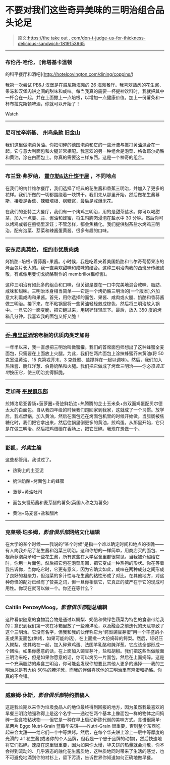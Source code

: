 # 不要对我们这些奇异美味的三明治组合品头论足

> 原文:[https://the take out . com/don-t-judge-us-for-thickness-delicious-sandwich-1819153965](https://thetakeout.com/don-t-judge-us-for-these-bizarre-and-delicious-sandwich-1819153965)

* * *

### 布伦丹·哈伦， [肯塔基卡温顿
的科平餐厅和酒吧](http://hotelcovington.com/dining/coppins/)

我第一次尝试 PB&J 汉堡是在威尼斯海滩的 26 海滩餐厅。我喜欢熟悉的花生酱、果冻和汉堡肉饼之间的甜味和咸味。每当我真的需要一杯提神饮料时，我就把其中一杯合在一起，并在上面撒上一点培根，以增加一点健康价值。加上一份薯条和一杯布拉克斯顿啤酒，你就可以开始了！

Watch

* * *

### **尼可拉辛斯基、** [**州鸟条款**](http://statebirdsf.com/home/) **旧金山**

我们这里做泡菜黄油。你把切碎的德国泡菜和它的一些汁液与搅打黄油混合在一起。它与意大利面包和火腿非常相配。我喜欢的另一种组合是泡菜、格鲁耶尔奶酪和黄油，涂在白面包上。你真的需要这三样东西。这是一个神奇的组合。

* * *

### 布兰登·弗罗纳， [霍尔勒&达什饼干屋](https://holleranddash.com/) ，不同地点

在我们的纳什维尔餐厅，我们选择了经典的花生酱和香蕉三明治，并加入了更多的花样。我们所做的一切都围绕着一块饼干。我们先从那里开始，然后做花生酱慕斯，接着是香蕉、辣糖培根、枫糖浆，最后是咸爆米花。

在我们的亚特兰大餐厅，我们有一个烤鸡三明治，用的是甜茶盐水。你可以喝甜茶，加入一点姜、蒜、酱油和蜂蜜，将生鸡胸肉浸泡在盐水中 30 分钟。然后你可以烤鸡或者在煎锅里烹饪；不管怎样，都会焦糖化。我们提供甜茶盐水烤鸡三明治，配有泡菜、芽菜和辣酱蛋黄酱。很多有趣的口味。

* * *

### 安东尼奥莫拉， [纽约市优质肉类](http://www.qualitymeatsnyc.com/home.cfm)

烤奶酪+培根+香蒜酱+果酱。小时候，我是吃着夹着美国奶酪和韦尔奇葡萄果冻的烤面包片长大的。我一直喜欢甜味和咸味的结合。这种三明治向我的西班牙传统致敬，有点像用曼切戈奶酪制作的 membrillo(榅桲酱)。

这种三明治有如此多的组合和口味，但关键是要在一口中完美地混合咸味、脂肪、咸味和甜味。三明治本身相当简单——它是一个烤奶酪三明治的[一个版本],外加意大利熏咸肉和果酱。首先，用你选择的面包、果酱、咸肉或火腿、奶酪和香蒜酱做三明治。接下来，在不粘锅里将一些黄油轻轻煎成棕色，然后将三明治放入锅中。一旦它的一面变脆，把它翻过来，用锅铲轻轻压下。最后，放入 350 度的烤箱几分钟。我喜欢我的面包又好又脆！

* * *

### [乔·弗里兹](http://www.publicanqualitymeats.com/)酒馆老板的优质肉类芝加哥

一年半以来，我一直想把三明治叫做蜜獾。我们的首席面包师想出了这种蜂蜜全麦面包，只需要在上面放上火腿。为此，我们在两片面包上涂抹蜂蜜芥末黄油(将 50 克室温黄油、15 克第戎芥末、3 克蜂蜜、盐搅拌在一起以调味)。然后，我们加入热辣酱、腌红洋葱、伯爵奶酪和火腿。我们把它做成了烤盘三明治——你必须*真正地*按压它，使三明治变得酥脆。

* * *

### 芝加哥 [平民俱乐部](http://commonsclub.com)

煎博洛尼亚香肠+菠萝圈+奇迹鲜奶油+热腾腾的芝士玉米条+煎双面鸡蛋配贝尔德太太的白面包。自从我四年级的时候我们跑回家到我家，这就成了一个习惯。放学后，我点燃锅，加入黄油，然后在面包还在烤面包机里的时候开始做。当腊肠被焦糖化时，我们把它拿出来，然后往锅里倒更多的黄油，煎鸡蛋。从那里开始，它只是在做三明治。然后把鸡蛋砸在香肠上，把它压碎。我现在想做一个。

* * *

### 彭凯，*外卖*主编

这些都管用。我试过了。

*   热狗上的土豆泥

*   奶油奶酪+烤面包上的蜂蜜

*   菠萝+黄油吐司

*   面包夹番茄酱和麦芽醋的薯条(英国人称之为薯条)
*   黄油+马麦酱+盐和醋片

* * *

### 克莱顿·珀多姆，*影音俱乐部*网络文化编辑

在大学的某个时候——我说的“某个时候”是指一个难以确定时间和地点的夜晚——有人向我介绍了花生酱和泡菜三明治。这和你想的一样简单，用商店买的面包、一根莳萝泡菜矛和一些花生酱，所有这些在大学宿舍里都很常见。当我被介绍给它时，你用一片面包，然后把它包在泡菜周围，把它变成一种热狗的形状。你在等着我告诉你，当你吃它时，它更有意义，因为它确实如此，咸味在两种成分之间形成了良好的凝聚力，但泡菜的多汁性与花生酱的粘性形成了对比。在其他地方，对这种奇怪的配对已经有了赞美之词，但一旦你相信它，它真正的威严在于它的现成可用性。你现在就可以做一个。你还在等什么？

* * *

### Caitlin PenzeyMoog，*影音俱乐部*副总编辑

这种看似随意的食物混合物是通过以鳄梨、奶酪和微绿色蔬菜为特色的食谱带给我的；意识到我们第一次在冰箱里放了一些腌洋葱，以及融合之前迭代的天赋导致了这个三明治。它没有名字，但我和我的伙伴称它为“鳄梨豌豆芽蛋”用一个丰盛的小麦或黑麦面包(烘烤，如果可能的话)，在上面撒一大份捣碎的鳄梨。然后，轻轻压入鳄梨，使其粘在一起，加入碎煮鸡蛋、法国羊乳酪和腌洋葱。它应该全部形成一个团块。如果你愿意的话，在上面加入豌豆芽叶，盐和胡椒。我们把这些当做敞面三明治来吃，但是如果你愿意的话，你可以烤另一片面包，然后在上面捣碎。这是一个充满脂肪的素食三明治，你可能会发现你想要比其他人更多的选择——我的三明治总是有大约 50%的腌洋葱，而我的伴侣喜欢他的三明治里有鸡蛋和奶酪。你真的不会错。

* * *

### 威廉姆·休斯，*影音俱乐部*特约撰稿人

这是我长期以来作为垃圾食品人的地位最终得到回报的地方，因为虽然我最喜欢的早餐三明治勉强称得上是这个名字——通过在两个基本上像面包一样的物体之间捣碎一些食物粘状物——但它是一种在早上启动新陈代谢的美味方式。食谱很简单:拿两片 Eggo Nutri-Grain 蓝莓华夫饼——Nutri-Grain 很重要，否则整个东西吃起来会太甜——给它们一个中等烘烤。然后，在每个华夫饼上涂上一层中等厚度的光滑的 Jif 花生酱(或者你的个人品牌，但我是一个忠于品牌的动物)，然后快速地将它们捣碎。速度在这里很重要，因为如果你太慢，华夫饼的热量就会消散，你不会得到流动的、几乎液态的融化花生酱质地，这种质地同时带来了生活的感觉，也不可避免地滴到你的衬衫上，留下污渍，告诉世界你知道如何正确地做早餐。
